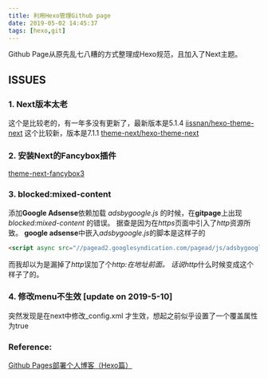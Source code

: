```yaml
---
title: 利用Hexo管理Github page
date: 2019-05-02 14:45:37
tags: [hexo,git]
---
```


Github Page从原先乱七八糟的方式整理成Hexo规范，且加入了Next主题。

## ISSUES

### 1. Next版本太老

这个是比较老的，有一年多没有更新了，最新版本是5.1.4
[iissnan/hexo-theme-next](https://github.com/iissnan/hexo-theme-next)
这个比较新，版本是7.1.1
[theme-next/hexo-theme-next](https://github.com/theme-next/hexo-theme-next)

### 2. 安装Next的Fancybox插件
[theme-next-fancybox3](https://github.com/theme-next/theme-next-fancybox3)

### 3. blocked:mixed-content
添加**Google Adsense**依赖加载 *adsbygoogle.js* 的时候，在**gitpage**上出现 *blocked:mixed-content* 的错误。
据查是因为在*https*页面中引入了*http*资源所致。
**google adsense**中嵌入*adsbygoogle.js*的脚本是这样子的
```html
<script async src="//pagead2.googlesyndication.com/pagead/js/adsbygoogle.js"></script>
```
而我却以为是漏掉了*http*误加了个*http:*在地址前面。
话说*http*什么时候变成这个样子了的。

### 4. 修改menu不生效 [update on 2019-5-10]

突然发现是在next中修改\_config.xml 才生效，想起之前似乎设置了一个覆盖属性为true

### Reference:

[Github Pages部署个人博客（Hexo篇）](https://juejin.im/post/5acf02086fb9a028b92d8652#heading-8)